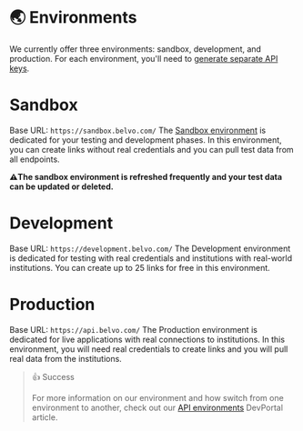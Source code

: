 # 🌏 Environments

We currently offer three environments: sandbox, development, and production. For each environment, you'll need to [generate separate API keys](https://developers.belvo.com/docs/get-your-belvo-api-keys).

# Sandbox
Base URL:  `https://sandbox.belvo.com/`
The [Sandbox environment](https://developers.belvo.com/docs/test-in-sandbox) is dedicated for your testing and development phases. In this environment, you can create links without real credentials and you can pull test data from all endpoints. 

**⚠️The sandbox environment is refreshed frequently and your test data can be updated or deleted.** 


# Development
Base URL: `https://development.belvo.com/`
The Development environment is dedicated for testing with real credentials and institutions with real-world institutions. You can create up to 25 links for free in this environment.


# Production
Base URL: `https://api.belvo.com/`
The Production environment is dedicated for live applications with real connections to institutions. In this environment, you will need real credentials to create links and you will pull real data from the institutions.


> 👍 Success
> 
> For more information on our environment and how switch from one environment to another, check out our [API environments](https://developers.belvo.com/docs/api-environments) DevPortal article.